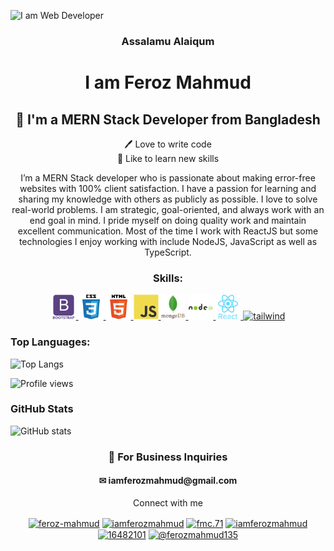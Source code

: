 ![I am Web Developer](https://pbs.twimg.com/profile_banners/1409872623257935884/1632981711/1500x500)
<h3 align="center">Assalamu Alaiqum</h3>
<h1 align="center">I am Feroz Mahmud</h1>
<h2 align="center">👑 I'm a MERN Stack Developer from Bangladesh</h2>

<p align="center">
🖊️ Love to write code <br> 
📖 Like to learn new skills</p> 

<p align="center">I’m a MERN Stack developer who is passionate about making error-free websites with 100% client satisfaction. I have a passion for learning and sharing my knowledge with others as publicly as possible. I love to solve real-world problems. I am strategic, goal-oriented, and always work with an end goal in mind. I pride myself on doing quality work and maintain excellent communication. Most of the time I work with ReactJS but some technologies I enjoy working with include NodeJS, JavaScript as well as TypeScript.</p>


<h3 align="center">Skills:</h3> <p align="center"> <a href="https://getbootstrap.com" target="_blank"> <img src="https://raw.githubusercontent.com/devicons/devicon/master/icons/bootstrap/bootstrap-plain-wordmark.svg" alt="bootstrap" width="40" height="40"/> </a> <a href="https://www.w3schools.com/css/" target="_blank"> <img src="https://raw.githubusercontent.com/devicons/devicon/master/icons/css3/css3-original-wordmark.svg" alt="css3" width="40" height="40"/> </a> <a href="https://www.w3.org/html/" target="_blank"> <img src="https://raw.githubusercontent.com/devicons/devicon/master/icons/html5/html5-original-wordmark.svg" alt="html5" width="40" height="40"/> </a> <a href="https://developer.mozilla.org/en-US/docs/Web/JavaScript" target="_blank"> <img src="https://raw.githubusercontent.com/devicons/devicon/master/icons/javascript/javascript-original.svg" alt="javascript" width="40" height="40"/> </a> <a href="https://www.mongodb.com/" target="_blank"> <img src="https://raw.githubusercontent.com/devicons/devicon/master/icons/mongodb/mongodb-original-wordmark.svg" alt="mongodb" width="40" height="40"/> </a> <a href="https://nodejs.org" target="_blank"> <img src="https://raw.githubusercontent.com/devicons/devicon/master/icons/nodejs/nodejs-original-wordmark.svg" alt="nodejs" width="40" height="40"/> </a> <a href="https://reactjs.org/" target="_blank"> <img src="https://raw.githubusercontent.com/devicons/devicon/master/icons/react/react-original-wordmark.svg" alt="react" width="40" height="40"/> </a> <a href="https://tailwindcss.com/" target="_blank"> <img src="https://www.vectorlogo.zone/logos/tailwindcss/tailwindcss-icon.svg" alt="tailwind" width="40" height="40"/> </a> </p>







### Top Languages:
![Top Langs](https://github-readme-stats.vercel.app/api/top-langs/?username=FerozMahmud&layout=compact)

![Profile views](https://gpvc.arturio.dev/FerozMahmud) 

### GitHub Stats
![GitHub stats](https://github-readme-stats.vercel.app/api?username=FerozMahmud&show_icons=true) 






<h3 align="center">📧 For Business Inquiries</h3>
<h4 align="center">✉ iamferozmahmud@gmail.com</h4>

<p align="center">Connect with me</p>
<p align="center">
<!-- <a href="https://github.com/ferozmahmud" target="blank"><img align="center" src="https://cdn.jsdelivr.net/npm/simple-icons@3.0.1/icons/github.svg" alt="ferozmahmud" height="30" width="40" /></a> -->
<a href="https://linkedin.com/in/feroz-mahmud" target="blank"><img align="center" src="https://raw.githubusercontent.com/rahuldkjain/github-profile-readme-generator/master/src/images/icons/Social/linked-in-alt.svg" alt="feroz-mahmud" height="30" width="40" /></a>
<a href="https://twitter.com/iamferozmahmud" target="blank"><img align="center" src="https://raw.githubusercontent.com/rahuldkjain/github-profile-readme-generator/master/src/images/icons/Social/twitter.svg" alt="iamferozmahmud" height="30" width="40" /></a>
<a href="https://fb.com/fmc.71" target="blank"><img align="center" src="https://raw.githubusercontent.com/rahuldkjain/github-profile-readme-generator/master/src/images/icons/Social/facebook.svg" alt="fmc.71" height="30" width="40" /></a>
<a href="https://instagram.com/iamferozmahmud" target="blank"><img align="center" src="https://raw.githubusercontent.com/rahuldkjain/github-profile-readme-generator/master/src/images/icons/Social/instagram.svg" alt="iamferozmahmud" height="30" width="40" /></a>
<a href="https://stackoverflow.com/users/16482101" target="blank"><img align="center" src="https://raw.githubusercontent.com/rahuldkjain/github-profile-readme-generator/master/src/images/icons/Social/stack-overflow.svg" alt="16482101" height="30" width="40" /></a>
<a href="https://medium.com/@ferozmahmud135" target="blank"><img align="center" src="https://raw.githubusercontent.com/rahuldkjain/github-profile-readme-generator/master/src/images/icons/Social/medium.svg" alt="@ferozmahmud135" height="30" width="40" /></a>
</p>
